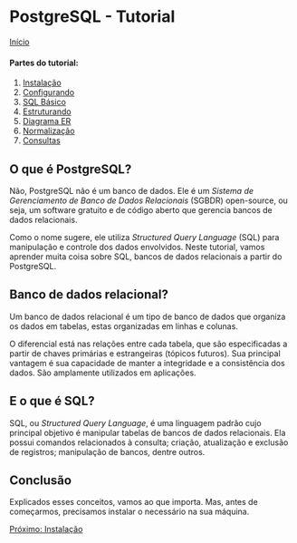 # PostgreSQL - Tutorial

[Início](/README.md)

#### **Partes do tutorial:**

1. [Instalação](Instalação.md)
2. [Configurando](Configurando.md)
3. [SQL Básico](SQL-Básico.md)
4. [Estruturando](Estruturando.md)
5. [Diagrama ER](Diagrama-ER.md)
6. [Normalização](Normalização.md)
7. [Consultas](Consultas.md)

## O que é PostgreSQL?

Não, PostgreSQL não é um banco de dados. Ele é um *Sistema de Gerenciamento de Banco de Dados Relacionais* (SGBDR) open-source, ou seja, um software gratuito e de código aberto que gerencia bancos de dados relacionais.

Como o nome sugere, ele utiliza *Structured Query Language* (SQL) para manipulação e controle dos dados envolvidos. Neste tutorial, vamos aprender muita coisa sobre SQL, bancos de dados relacionais a partir do PostgreSQL.

## Banco de dados relacional?

Um banco de dados relacional é um tipo de banco de dados que organiza os dados em tabelas, estas organizadas em linhas e colunas. 

O diferencial está nas relações entre cada tabela, que são especificadas a partir de chaves primárias e estrangeiras (tópicos futuros). Sua principal vantagem é sua capacidade de manter a integridade e a consistência dos dados. São amplamente utilizados em aplicações.

## E o que é SQL?

SQL, ou *Structured Query Language*, é uma linguagem padrão cujo principal objetivo é manipular tabelas de bancos de dados relacionais. Ela possui comandos relacionados à consulta; criação, atualização e exclusão de registros; manipulação de bancos, dentre outros.

## Conclusão

Explicados esses conceitos, vamos ao que importa. Mas, antes de começarmos, precisamos instalar o necessário na sua máquina.

[Próximo: Instalação](Instalação.md)
